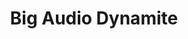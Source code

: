 ---
title: "Big Audio Dynamite"
summary: "Formed by Mick Jones after he was ousted from , he continued to develop the sound The Clash had experimented with on 'Sandinista' using breaks, dubs and the heavy use of samples. They debuted with the 1985 release 'This is Big Audio Dynamite', followed in 1986 by 'No. 10, Upping St. . They supported on their 1987 world tour. In 1988 'Tighten Up, Vol. 88' was released, followed in 1989 by 'Megatop Phoenix'. The lineup from 1984 until 1990 included , film director , , and . In 1990 Mick Jones changed the name to and the lineup was completely changed. , and left for . In 1995 Mick Jones started to use the original name again. 'F-Punk' was recorded with , , , and . With Darryl Fulstow , Bob Wond and vocalist they recorded an album 'Entering A New Ride'. However the record company refused to release it, so they distributed it via download on their website in 1997, making it one of the earliest internet-releases. In 1998 BAD was disbanded but reformed in 2011 for a series of live shows."
image: "big-audio-dynamite.jpg"
apple_music_artist_url: "https://music.apple.com/gb/artist/big-audio-dynamite/546956"
wikipedia_url: "https://en.wikipedia.org/wiki/Big_Audio_Dynamite"
---